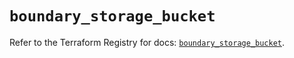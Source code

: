 # `boundary_storage_bucket`

Refer to the Terraform Registry for docs: [`boundary_storage_bucket`](https://registry.terraform.io/providers/hashicorp/boundary/1.1.12/docs/resources/storage_bucket).
